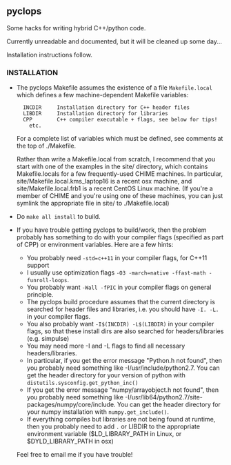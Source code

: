 ## pyclops

Some hacks for writing hybrid C++/python code.

Currently unreadable and documented, but it will be cleaned up some day...

Installation instructions follow.

### INSTALLATION

  - The pyclops Makefile assumes the existence of a file `Makefile.local` which defines
    a few machine-dependent Makefile variables:
    ```
      INCDIR     Installation directory for C++ header files
      LIBDIR     Installation directory for libraries
      CPP        C++ compiler executable + flags, see below for tips!
        etc.
    ```

    For a complete list of variables which must be defined, see comments at the top of ./Makefile.

    Rather than write a Makefile.local from scratch, I recommend that you start with one of the
    examples in the site/ directory, which contains Makefile.locals for a few frequently-used
    CHIME machines.  In particular, site/Makefile.local.kms_laptop16 is a recent osx machine,
    and site/Makefile.local.frb1 is a recent CentOS Linux machine.  (If you're a member of
    CHIME and you're using one of these machines, you can just symlink the appropriate file in
    site/ to ./Makefile.local)

  - Do `make all install` to build.

  - If you have trouble getting pyclops to build/work, then the problem probably has
    something to do with your compiler flags (specified as part of CPP) or environment 
    variables.  Here are a few hints:

      - You probably need `-std=c++11` in your compiler flags, for C++11 support
      - I usually use optimization flags `-O3 -march=native -ffast-math -funroll-loops`.
      - You probably want `-Wall -fPIC` in your compiler flags on general principle.
      - The pyclops build procedure assumes that the current directory is searched for header
        files and libraries, i.e. you should have `-I. -L.` in your compiler flags.
      - You also probably want `-I$(INCDIR) -L$(LIBDIR)` in your compiler flags, so that
        these install dirs are also searched for headers/libraries (e.g. simpulse)
      - You may need more -I and -L flags to find all necessary headers/libraries.
      - In particular, if you get the error message "Python.h not found", then you
        probably need something like -I/usr/include/python2.7.  You can get the header
	directory for your version of python with `distutils.sysconfig.get_python_inc()`
      - If you get the error message "numpy/arrayobject.h not found", then you probably 
        need something like -I/usr/lib64/python2.7/site-packages/numpy/core/include.
        You can get the header directory for your numpy installation with 
	`numpy.get_include()`.
      - If everything compiles but libraries are not being found at runtime, then you
        probably need to add `.` or LIBDIR to the appropriate environment variable
        ($LD_LIBRARY_PATH in Linux, or $DYLD_LIBRARY_PATH in osx)

    Feel free to email me if you have trouble!
